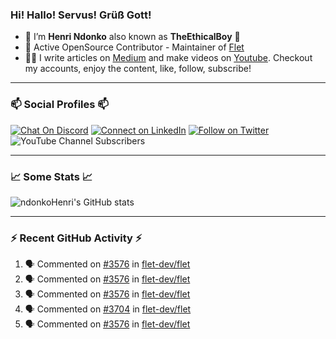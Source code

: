 ### Hi! Hallo! Servus! Grüß Gott!

- 🙂  I’m **Henri Ndonko** also known as **TheEthicalBoy** 👾
- 🚀  Active OpenSource Contributor - Maintainer of [Flet](https://github.com/flet-dev/flet) 
- 👨‍🏫  I write articles on [Medium](https://ndonkohenri.medium.com/) and make videos on [Youtube](https://youtube.com/@ndonkoHenri). Checkout my accounts, enjoy the content, like, follow, subscribe!

---

### 📫 Social Profiles 📫

[![Chat On Discord](https://img.shields.io/badge/--discord?label=Username=the_ethical_boy&logo=Discord&style=social)](https://github.com/ndonkoHenri) 
[![Connect on LinkedIn](https://img.shields.io/badge/--linkedin?label=LinkedIn&logo=LinkedIn&style=social)](https://www.linkedin.com/in/ndonkohenri) 
[![Follow on Twitter](https://img.shields.io/badge/--twitter?label=Twitter&logo=Twitter&style=social)](https://twitter.com/ndonkoHenri)
![YouTube Channel Subscribers](https://img.shields.io/youtube/channel/subscribers/UC2j9sVx0O7M8CebjMtyCuNQ?style=social&label=Youtube&link=https%3A%2F%2Fyoutube.com%2F%40ndonkoHenri)

---

### 📈 Some Stats 📈

<!-- <a href="https://github.com/ndonkoHenri">
<img src="https://github.com/ndonkoHenri/github-stats/blob/master/generated/overview.svg#gh-dark-mode-only" />
<img src="https://github.com/ndonkoHenri/github-stats/blob/master/generated/languages.svg#gh-dark-mode-only" />
<img src="https://github.com/ndonkoHenri/github-stats/blob/master/generated/overview.svg#gh-light-mode-only" />
<img src="https://github.com/ndonkoHenri/github-stats/blob/master/generated/languages.svg#gh-light-mode-only" />
</a> -->

<!-- ![ndonkoHenri's GitHub stats](https://github-readme-stats.vercel.app/api?username=ndonkoHenri&show_icons=true) -->

![ndonkoHenri's GitHub stats](https://github-readme-stats.vercel.app/api?username=ndonkoHenri&theme=tokyonight&show_icons=true&title_color=fff&text_color=fff)

<!-- [![Top Langs](https://github-readme-stats.vercel.app/api/top-langs/?username=ndonkoHenri)](https://github.com/ndonkoHenri/github-readme-stats) -->

---

### :zap: Recent GitHub Activity :zap:

<!--START_SECTION:activity-->
1. 🗣 Commented on [#3576](https://github.com/flet-dev/flet/issues/3576#issuecomment-2248723339) in [flet-dev/flet](https://github.com/flet-dev/flet)
2. 🗣 Commented on [#3576](https://github.com/flet-dev/flet/issues/3576#issuecomment-2248713653) in [flet-dev/flet](https://github.com/flet-dev/flet)
3. 🗣 Commented on [#3576](https://github.com/flet-dev/flet/issues/3576#issuecomment-2248697688) in [flet-dev/flet](https://github.com/flet-dev/flet)
4. 🗣 Commented on [#3704](https://github.com/flet-dev/flet/issues/3704#issuecomment-2248652054) in [flet-dev/flet](https://github.com/flet-dev/flet)
5. 🗣 Commented on [#3576](https://github.com/flet-dev/flet/issues/3576#issuecomment-2248648787) in [flet-dev/flet](https://github.com/flet-dev/flet)
<!--END_SECTION:activity-->
